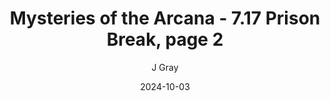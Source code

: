 ---
title: 'Mysteries of the Arcana - 7.17 Prison Break, page 2'
alt: 'Mysteries of the Arcana'
date: '2024-10-03'
author: 'J Gray'
artist: 'Keira'
---